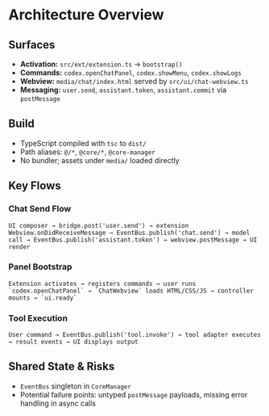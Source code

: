 # Architecture Overview

## Surfaces
- **Activation:** `src/ext/extension.ts` → `bootstrap()`
- **Commands:** `codex.openChatPanel`, `codex.showMenu`, `codex.showLogs`
- **Webview:** `media/chat/index.html` served by `src/ui/chat-webview.ts`
- **Messaging:** `user.send`, `assistant.token`, `assistant.commit` via `postMessage`

## Build
- TypeScript compiled with `tsc` to `dist/`
- Path aliases: `@/*`, `@core/*`, `@core-manager`
- No bundler; assets under `media/` loaded directly

## Key Flows

### Chat Send Flow
```
UI composer → bridge.post('user.send') → extension Webview.onDidReceiveMessage → EventBus.publish('chat.send') → model call → EventBus.publish('assistant.token') → webview.postMessage → UI render
```

### Panel Bootstrap
```
Extension activates → registers commands → user runs `codex.openChatPanel` → `ChatWebview` loads HTML/CSS/JS → controller mounts → `ui.ready`
```

### Tool Execution
```
User command → EventBus.publish('tool.invoke') → tool adapter executes → result events → UI displays output
```

## Shared State & Risks
- `EventBus` singleton in `CoreManager`
- Potential failure points: untyped `postMessage` payloads, missing error handling in async calls
